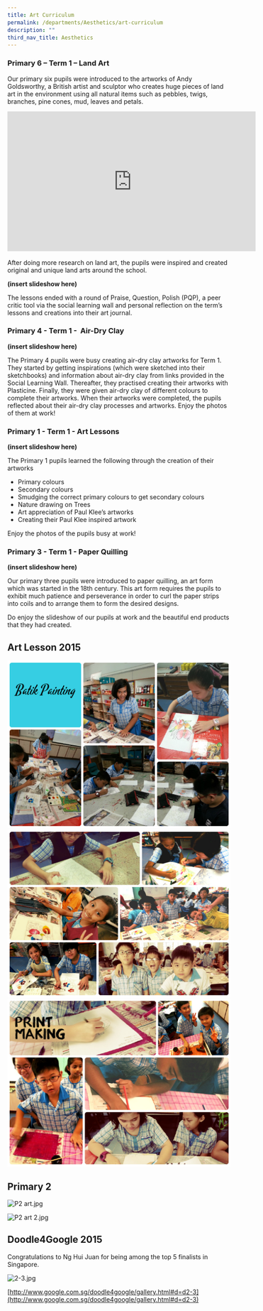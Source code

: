```yaml
---
title: Art Curriculum
permalink: /departments/Aesthetics/art-curriculum
description: ""
third_nav_title: Aesthetics
---
```

### Primary 6 – Term 1 – Land Art

Our primary six pupils were introduced to the artworks of Andy Goldsworthy, a British artist and sculptor who creates huge pieces of land art in the environment using all natural items such as pebbles, twigs, branches, pine cones, mud, leaves and petals.

<center><iframe width="560" height="315" src="https://www.youtube.com/embed/AT3lveJmjY8" title="YouTube video player" frameborder="0" allow="accelerometer; autoplay; clipboard-write; encrypted-media; gyroscope; picture-in-picture" allowfullscreen></iframe></center>

After doing more research on land art, the pupils were inspired and created original and unique land arts around the school.

**(insert slideshow here)**

The lessons ended with a round of Praise, Question, Polish (PQP), a peer critic tool via the social learning wall and personal reflection on the term’s lessons and creations into their art journal.

### Primary 4 - Term 1 -  Air-Dry Clay

**(insert slideshow here)**

The Primary 4 pupils were busy creating air-dry clay artworks for Term 1. They started by getting inspirations (which were sketched into their sketchbooks) and information about air-dry clay from links provided in the Social Learning Wall. Thereafter, they practised creating their artworks with Plasticine. Finally, they were given air-dry clay of different colours to complete their artworks. When their artworks were completed, the pupils reflected about their air-dry clay processes and artworks. Enjoy the photos of them at work!

### Primary 1 - Term 1 - Art Lessons

**(insert slideshow here)**

The Primary 1 pupils learned the following through the creation of their artworks

*   Primary colours
*   Secondary colours
*   Smudging the correct primary colours to get secondary colours
*   Nature drawing on Trees
*   Art appreciation of Paul Klee’s artworks
*   Creating their Paul Klee inspired artwork

Enjoy the photos of the pupils busy at work!  

### Primary 3 - Term 1 - Paper Quilling


**(insert slideshow here)**

  Our primary three pupils were introduced to paper quilling, an art form which was started in the 18th century. This art form requires the pupils to exhibit much patience and perseverance in order to curl the paper strips into coils and to arrange them to form the desired designs.

Do enjoy the slideshow of our pupils at work and the beautiful end products that they had created.  

Art Lesson 2015
---------------
![](/images/art1.jpeg)
![](/images/art2.jpeg)
![](/images/art3.jpeg)

Primary 2
---------

![P2 art.jpg](https://jieminpri.moe.edu.sg/qql/slot/u386/Department/Aesthetics/P2%20art.jpg)

![P2 art 2.jpg](https://jieminpri.moe.edu.sg/qql/slot/u386/Department/Aesthetics/P2%20art%202.jpg)

Doodle4Google 2015
------------------

Congratulations to Ng Hui Juan for being among the top 5 finalists in Singapore.

![2-3.jpg](https://jieminpri.moe.edu.sg/qql/slot/u386/Department/Aesthetics/2-3.jpg)

[http://www.google.com.sg/doodle4google/gallery.html#d=d2-3](http://www.google.com.sg/doodle4google/gallery.html#d=d2-3)